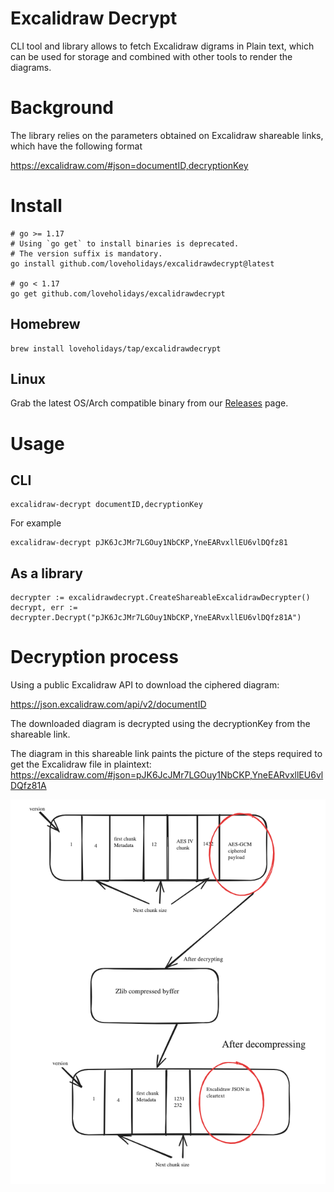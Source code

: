 # Excalidraw Decrypt

CLI tool and library allows to fetch Excalidraw digrams in Plain text, which can be used for storage and combined with other tools to render the diagrams.

# Background
The library relies on the parameters obtained on Excalidraw shareable links, which have the following format

https://excalidraw.com/#json=documentID,decryptionKey

# Install

```
# go >= 1.17
# Using `go get` to install binaries is deprecated.
# The version suffix is mandatory.
go install github.com/loveholidays/excalidrawdecrypt@latest

# go < 1.17
go get github.com/loveholidays/excalidrawdecrypt
```

## Homebrew

```
brew install loveholidays/tap/excalidrawdecrypt
```
## Linux
Grab the latest OS/Arch compatible binary from our [Releases](https://github.com/loveholidays/excalidrawdecrypt/releases) page.

# Usage

## CLI

```
excalidraw-decrypt documentID,decryptionKey
```

For example

```
excalidraw-decrypt pJK6JcJMr7LGOuy1NbCKP,YneEARvxllEU6vlDQfz81
```

## As a library

```
decrypter := excalidrawdecrypt.CreateShareableExcalidrawDecrypter()
decrypt, err := decrypter.Decrypt("pJK6JcJMr7LGOuy1NbCKP,YneEARvxllEU6vlDQfz81A")
```

# Decryption process
Using a public Excalidraw API to download the ciphered diagram:

https://json.excalidraw.com/api/v2/documentID

The downloaded diagram is decrypted using the decryptionKey from the shareable link.

The diagram in this shareable link paints the picture of the steps required to get the Excalidraw file in plaintext:
https://excalidraw.com/#json=pJK6JcJMr7LGOuy1NbCKP,YneEARvxllEU6vlDQfz81A

![Decryption Process](decryption_process.png "Decryption Process")
